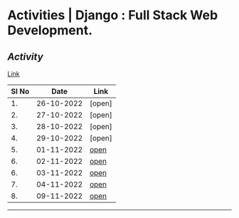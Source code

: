 # Activities | Django : Full Stack Web Development.

## _Activity_
[Link](./Activity)

| Sl No | Date       | Link                                      |
| ----- | ---------- | ----------------------------------------- |
| 1.    | 26-10-2022 | [open]
| 2.    | 27-10-2022 | [open]
| 3.    | 28-10-2022 | [open]
| 4.    | 29-10-2022 | [open]
| 5.    | 01-11-2022 | [open](./Activity/November/01-11-22-tue)  |
| 6.    | 02-11-2022 | [open](./Activity/November/02-11-22-wed)  |
| 6.    | 03-11-2022 | [open](./Activity/November/03-11-22-thu)  |
| 7.    | 04-11-2022 | [open](./Activity/November/04-11-22-fri)  |
| 8.    | 09-11-2022 | [open](./Activity/November/09-11-22-wed)  |


---

